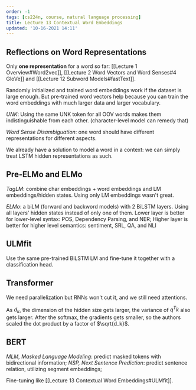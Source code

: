 ```yaml
---
order: -1
tags: [cs224n, course, natural language processing]
title: Lecture 13 Contextual Word Embeddings
updated: '10-16-2021 14:11'
---
```


## Reflections on Word Representations

Only **one representation** for a word so far: [[Lecture 1 Overview#Word2vec]], [[Lecture 2 Word Vectors and Word Senses#4 GloVe]] and [[Lecture 12 Subword Models#fastText]].

Randomly initialized and trained word embeddings work if the dataset is large enough. But pre-trained word vectors help because you can train the word embeddings with much larger data and larger vocabulary.

*UNK*: Using the same UNK token for all OOV words makes them indistinguishable from each other. (character-level model can remedy that)

*Word Sense Disambiguation*: one word should have different representations for different aspects.

We already have a solution to model a word in a context: we can simply treat LSTM hidden representations as such.

## Pre-ELMo and ELMo

*TagLM*: combine char embeddings + word embeddings and LM embeddings/hidden states. Using only LM embeddings wasn't great.

*ELMo*: a biLM (forward and backword models) with 2 BiLSTM layers. Using all layers' hidden states instead of only one of them.
Lower layer is better for lower-level syntax: POS, Dependency Parsing, and NER; Higher layer is better for higher level semantics: sentiment, SRL, QA, and NLI

## ULMfit

Use the same pre-trained BiLSTM LM and fine-tune it together with a classification head.

## Transformer

We need parallelization but RNNs won't cut it, and we still need attentions.

As $d_k$, the dimension of the hidden size gets larger, the variance of $q^Tk$ also gets larger. After the softmax, the gradients gets smaller, so the authors scaled the dot product by a factor of $\sqrt{d_k}$.

## BERT

*MLM, Masked Language Modeling*: predict masked tokens with bidirectional information;
*NSP, Next Sentence Prediction*: predict sentence relation, utilizing segment embeddings;

Fine-tuning like [[Lecture 13 Contextual Word Embeddings#ULMfit]].
